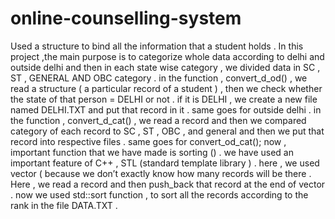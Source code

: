 # online-counselling-system
Used a structure to bind all the information that a student holds . 
In this project ,the main purpose is to categorize whole data according to delhi and outside delhi and then in each state wise category , we divided data in SC , ST , GENERAL AND OBC category . 
in the function , convert_d_od() , we read a structure ( a particular record of a student ) , then we check whether the state of that person = DELHI or not . if it is DELHI , we create a new file named DELHI.TXT and put that record in it . same goes for outside delhi . 
in the function , convert_d_cat() , we read a record and then we compared category of each record to SC , ST , OBC , and general and then we put that record into respective files . 
same goes for convert_od_cat();
now , important function that we have made is sorting () . we have used an important feature of C++ , STL (standard template library ) . 
here , we used vector ( because we don’t exactly know how many records will be there . Here , we read a record and then push_back that record at the end of vector . now we used std::sort function , to sort all the records according to the rank in the file DATA.TXT .
